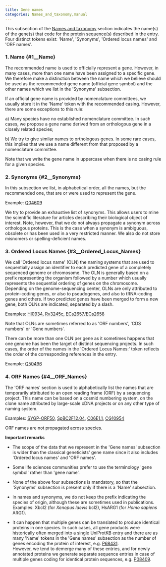 ```yaml
---
title: Gene names
categories: Names_and_taxonomy,manual
---
```


This subsection of the [Names and taxonomy](https://www.uniprot.org/help/names%5Fand%5Ftaxonomy%5Fsection) section indicates the name(s) of the gene(s) that code for the protein sequence(s) described in the entry. Four distinct tokens exist: 'Name', 'Synonyms', 'Ordered locus names' and 'ORF names'.

### 1. Name {\#1\_\_Name}

The recommended name is used to officially represent a gene. However, in many cases, more than one name have been assigned to a specific gene. We therefore make a distinction between the name which we believe should be used as the recommended gene name (official gene symbol) and the other names which we list in the 'Synonyms' subsection.

If an official gene name is provided by nomenclature committees, we usually store it in the 'Name' token with the recommended casing. However, there are some exceptions to this rule:

a\) Many species have no established nomenclature committee. In such cases, we propose a gene name derived from an orthologous gene in a closely related species;

b\) We try to give similar names to orthologous genes. In some rare cases, this implies that we use a name different from that proposed by a nomenclature committee.

Note that we write the gene name in uppercase when there is no casing rule for a given species.

### 2. Synonyms {\#2\_\_Synonyms}

In this subsection we list, in alphabetical order, all the names, but the recommended one, that are or were used to represent the gene.

Example: [Q04609](https://www.uniprot.org/uniprotkb/Q04609#names_and_taxonomy)

We try to provide an exhaustive list of synonyms. This allows users to mine the scientific literature for articles describing their biological object of interest. Note, however, that we do not always propagate a synonym across orthologous proteins. This is the case when a synonym is ambiguous, obsolete or has been used in a very restricted manner. We also do not store misnomers or spelling-deficient names.

### 3. Ordered Locus Names {\#3\_\_Ordered\_Locus\_Names}

We call 'Ordered locus name' (OLN) the naming systems that are used to sequentially assign an identifier to each predicted gene of a completely sequenced genome or chromosome. The OLN is generally based on a prefix representing the organism followed by a number which usually represents the sequential ordering of genes on the chromosome. Depending on the genome-sequencing center, OLNs are only attributed to protein-coding genes, or also to pseudogenes, and also to tRNA-coding genes and others. If two predicted genes have been merged to form a new gene, both OLNs are indicated, separated by a slash.

Examples: [HI0934](https://www.uniprot.org/uniprotkb/P44942#names%5Fand%5Ftaxonomy), [Rv3245c](https://www.uniprot.org/uniprotkb/Q50496#names%5Fand%5Ftaxonomy), [ECs2657/ECs2658](https://www.uniprot.org/uniprotkb/Q8XBC7#names%5Fand%5Ftaxonomy)

Note that OLNs are sometimes referred to as 'ORF numbers', 'CDS numbers' or 'Gene numbers'.

There can be more than one OLN per gene as it sometimes happens that one genome has been the target of distinct sequencing projects. In such cases, the order of the names in the 'Ordered Locus Names:' token reflects the order of the corresponding references in the entry.

Example: [Q50496](https://www.uniprot.org/uniprotkb/Q50496#names%5Fand%5Ftaxonomy)

### 4. ORF Names {\#4\_\_ORF\_Names}

The 'ORF names' section is used to alphabetically list the names that are temporarily attributed to an open reading frame (ORF) by a sequencing project. This name can be based on a cosmid numbering system, on the clone name attributed by large-scale cDNA projects or on any other type of naming system.

Examples: [SYGP-ORF50](https://www.uniprot.org/uniprotkb/P32634#names_and_taxonomy), [SpBC2F12.04](https://www.uniprot.org/uniprotkb/O14339#names_and_taxonomy), [C06E1.1](https://www.uniprot.org/uniprotkb/P34296#names_and_taxonomy), [CG10954](https://www.uniprot.org/uniprotkb/Q9VIM5#names_and_taxonomy)

ORF names are not propagated across species.

**Important remarks**

-   The scope of the data that we represent in the 'Gene names' subsection is wider than the classical geneticists' gene name since it also includes 'Ordered locus names' and 'ORF names'.

<!-- -->

-   Some life sciences communities prefer to use the terminology 'gene symbol' rather than 'gene name'.

<!-- -->

-   None of the above four subsections is mandatory, so that the 'Synonyms' subsection is present only if there is a 'Name' subsection.

<!-- -->

-   In names and synonyms, we do not keep the prefix indicating the species of origin, although these are sometimes used in publications.  
    Examples: Xbcl2 (for *Xenopus laevis* bcl2), HsARG1 (for *Homo sapiens* ARG1).

<!-- -->

-   It can happen that multiple genes can be translated to produce identical proteins in one species. In such cases, all gene products were historically often merged into a single UniProtKB entry and there are as many 'Name' tokens in the 'Gene names' subsection as the number of genes encoding the protein of interest, e.g. [P68431](https://www.uniprot.org/uniprotkb/P68431#names%5Fand%5Ftaxonomy).  
    However, we tend to demerge many of these entries, and for newly annotated proteins we generate separate sequence entries in case of multiple genes coding for identical protein sequences, e.g. [P08409](https://www.uniprot.org/uniprotkb/?query=replaces:P08409).
